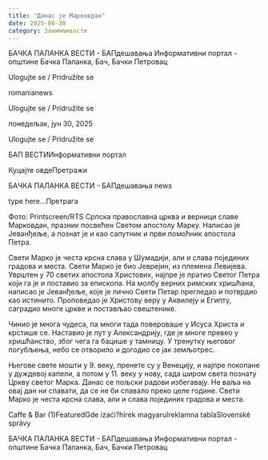 ```yaml
---
title: "Данас је Марковдан"
date: 2025-06-30
category: Занимљивости
---
```


БАЧКА ПАЛАНКА ВЕСТИ - БАПдешавања Информативни портал - општине Бачка Паланка, Бач, Бачки Петровац

Ulogujte se / Pridružite se

romanianews

Ulogujte se / Pridružite se

понедељак, јун 30, 2025

Ulogujte se / Pridružite se

БАП ВЕСТИИнформативни портал

Куцајте овдеПретражи

БАЧКА ПАЛАНКА ВЕСТИ - БАПдешавања news

type here...Претрага

Фото: Printscreen/RTS
            Српска православна црква и верници славе Марковдан, празник посвећен Светом апостолу Марку. Написао је Јеванђеље, а познат је и као сапутник и први помоћник апостола Петра.

Свети Марко је честа крсна слава у Шумадији, али и слава појединих градова и места. Свети Марко је био Јеврејин, из племена Левијева. Уврштен у 70 светих апостола Христових, најпре је пратио Светог Петра који га је и поставио за епископа.
На молбу верних римских хришћана, написао је Јеванђеље, које је лично Свети Петар прегледао и потврдио као истинито. Проповедао је Христову веру у Аквилеју и Египту, саградио многе цркве и постављао свештенике.


Чинио је многа чудеса, па многи тада повероваше у Исуса Христа и крстише се. Наставио је пут у Александрију, где је многе превео у хришћанство, због чега га бацише у тамницу. У тренутку његовог погубљења, небо се отворило и догодио се јак земљотрес.


Његове свете мошти у 9. веку, пренете су у Венецију, и најпре покопане у дуждевој капели, а потом у 11. веку у нову, сада широм света познату Цркву светог Марка. Данас се пољски радови избегавају. Не ваља на овај дан ни спавати, да се не би спавало преко целе године.
Свети Марко је честа крсна слава, али и слава појединих градова и места.

Caffe & Bar (1)FeaturedGde izaći?hírek magyarulreklamna tablaSlovenské správy

БАЧКА ПАЛАНКА ВЕСТИ - БАПдешавања Информативни портал - општине Бачка Паланка, Бач, Бачки Петровац
